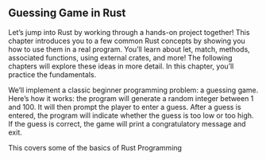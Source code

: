 ## Guessing Game in Rust

Let’s jump into Rust by working through
a hands-on project together! This chapter introduces you to a few common Rust
concepts by showing you how to use them in a
real program. You’ll learn about let, match, methods,
associated functions, using external crates, and more!
The following chapters will explore these ideas
in more detail. In this chapter, you’ll practice the
fundamentals.


We’ll implement a classic beginner programming problem: a guessing
game. Here’s how it works: the program will generate a random integer
between 1 and 100. It will then prompt the player to enter a guess. After a
guess is entered, the program will indicate whether the guess is too low or
too high. If the guess is correct, the game will print a congratulatory message
and exit.

This covers some of the basics of Rust Programming
